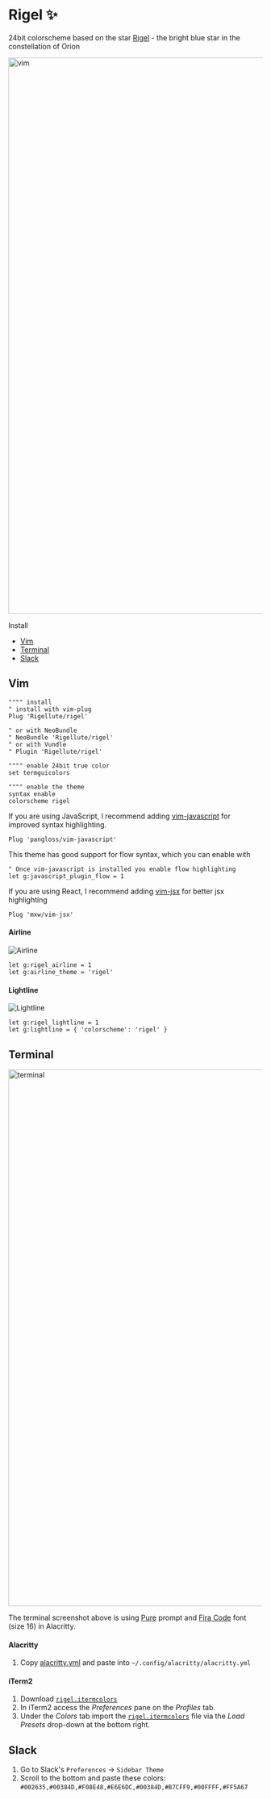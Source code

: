 # Rigel ✨

24bit colorscheme based on the star [Rigel](https://en.wikipedia.org/wiki/Rigel) - the bright blue star in the constellation of Orion

<img width="1103" alt="vim" src="https://user-images.githubusercontent.com/12150276/60734656-8cc9ae00-9f48-11e9-9bbb-7020d8f9130f.png">

Install

- [Vim](#vim)
- [Terminal](#terminal)
- [Slack](#slack)

## Vim

```vim
"""" install
" install with vim-plug
Plug 'Rigellute/rigel'

" or with NeoBundle
" NeoBundle 'Rigellute/rigel'
" or with Vundle
" Plugin 'Rigellute/rigel'

"""" enable 24bit true color
set termguicolors

"""" enable the theme
syntax enable
colorscheme rigel
```

If you are using JavaScript, I recommend adding [vim-javascript](https://github.com/pangloss/vim-javascript) for improved syntax highlighting.

```vim
Plug 'pangloss/vim-javascript'
```

This theme has good support for flow syntax, which you can enable with

```vim
" Once vim-javascript is installed you enable flow highlighting
let g:javascript_plugin_flow = 1

```

If you are using React, I recommend adding [vim-jsx](https://github.com/mxw/vim-jsx) for better jsx highlighting

```vim
Plug 'mxw/vim-jsx'
```

#### Airline

![Airline](https://user-images.githubusercontent.com/12150276/60734661-8e937180-9f48-11e9-9aca-90c7a5d40dbf.png)

```vim
let g:rigel_airline = 1
let g:airline_theme = 'rigel'
```

#### Lightline

![Lightline](https://user-images.githubusercontent.com/12150276/62047242-e51b6500-b201-11e9-8403-84929b269084.png)

```vim
let g:rigel_lightline = 1
let g:lightline = { 'colorscheme': 'rigel' }
```

## Terminal

<img width="1064" alt="terminal" src="https://user-images.githubusercontent.com/12150276/60734655-8cc9ae00-9f48-11e9-994e-70f055945cfb.png">

The terminal screenshot above is using [Pure](https://github.com/sindresorhus/pure) prompt and [Fira Code](https://github.com/tonsky/FiraCode) font (size 16) in Alacritty.

#### Alacritty

1. Copy [alacritty.yml](./alacritty.yml) and paste into `~/.config/alacritty/alacritty.yml`

#### iTerm2

1. Download [`rigel.itermcolors`](./rigel.itermcolors)
1. In iTerm2 access the _Preferences_ pane on the _Profiles_ tab.
1. Under the _Colors_ tab import the [`rigel.itermcolors`](./rigel.itermcolors) file via the _Load Presets_ drop-down at the bottom right.

## Slack

1. Go to Slack's `Preferences` → `Sidebar Theme`
1. Scroll to the bottom and paste these colors: `#002635,#00384D,#F08E48,#E6E6DC,#00384D,#B7CFF9,#00FFFF,#FF5A67`
